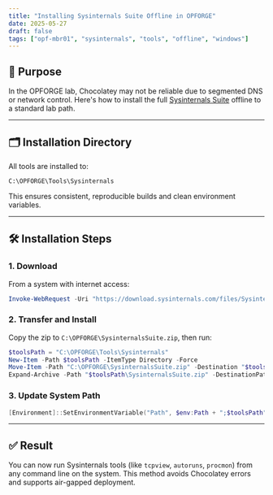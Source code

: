 ```yaml
---
title: "Installing Sysinternals Suite Offline in OPFORGE"
date: 2025-05-27
draft: false
tags: ["opf-mbr01", "sysinternals", "tools", "offline", "windows"]
---
```


## 🎯 Purpose

In the OPFORGE lab, Chocolatey may not be reliable due to segmented DNS or network control. Here's how to install the full [Sysinternals Suite](https://learn.microsoft.com/en-us/sysinternals/) offline to a standard lab path.

---

## 🗂️ Installation Directory

All tools are installed to:

```
C:\OPFORGE\Tools\Sysinternals
```

This ensures consistent, reproducible builds and clean environment variables.

---

## 🛠️ Installation Steps

### 1. Download

From a system with internet access:

```powershell
Invoke-WebRequest -Uri "https://download.sysinternals.com/files/SysinternalsSuite.zip" -OutFile "SysinternalsSuite.zip"
```

### 2. Transfer and Install

Copy the zip to `C:\OPFORGE\SysinternalsSuite.zip`, then run:

```powershell
$toolsPath = "C:\OPFORGE\Tools\Sysinternals"
New-Item -Path $toolsPath -ItemType Directory -Force
Move-Item -Path "C:\OPFORGE\SysinternalsSuite.zip" -Destination "$toolsPath\SysinternalsSuite.zip"
Expand-Archive -Path "$toolsPath\SysinternalsSuite.zip" -DestinationPath $toolsPath -Force
```

### 3. Update System Path

```powershell
[Environment]::SetEnvironmentVariable("Path", $env:Path + ";$toolsPath", [EnvironmentVariableTarget]::Machine)
```

---

## ✅ Result

You can now run Sysinternals tools (like `tcpview`, `autoruns`, `procmon`) from any command line on the system. This method avoids Chocolatey errors and supports air-gapped deployment.

